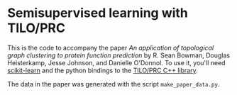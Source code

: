 # Semisupervised learning with TILO/PRC

This is the code to accompany the paper *An application of topological
graph clustering to protein function prediction* by R. Sean Bowman,
Douglas Heisterkamp, Jesse Johnson, and Danielle O'Donnol.  To use it,
you'll need [scikit-learn][1] and the python bindings to the
[TILO/PRC C++ library][2].

The data in the paper was generated with the script `make_paper_data.py`.

[1]: http://scikit-learn.org/
[2]: http://cs.okstate.edu/~doug/src/prc/
